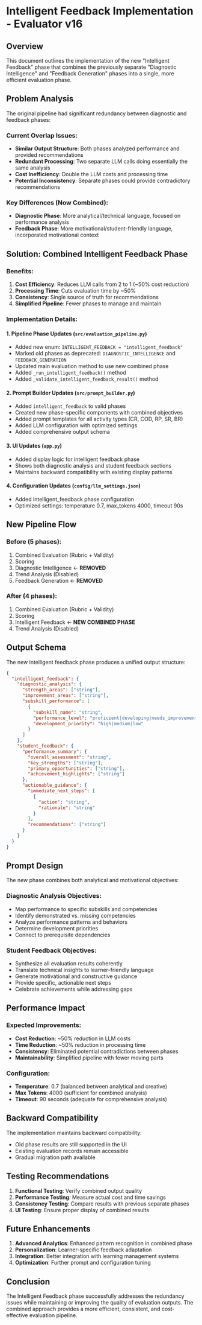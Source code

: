 # Intelligent Feedback Implementation - Evaluator v16

## Overview
This document outlines the implementation of the new "Intelligent Feedback" phase that combines the previously separate "Diagnostic Intelligence" and "Feedback Generation" phases into a single, more efficient evaluation phase.

## Problem Analysis
The original pipeline had significant redundancy between diagnostic and feedback phases:

### Current Overlap Issues:
- **Similar Output Structure**: Both phases analyzed performance and provided recommendations
- **Redundant Processing**: Two separate LLM calls doing essentially the same analysis
- **Cost Inefficiency**: Double the LLM costs and processing time
- **Potential Inconsistency**: Separate phases could provide contradictory recommendations

### Key Differences (Now Combined):
- **Diagnostic Phase**: More analytical/technical language, focused on performance analysis
- **Feedback Phase**: More motivational/student-friendly language, incorporated motivational context

## Solution: Combined Intelligent Feedback Phase

### Benefits:
1. **Cost Efficiency**: Reduces LLM calls from 2 to 1 (~50% cost reduction)
2. **Processing Time**: Cuts evaluation time by ~50%
3. **Consistency**: Single source of truth for recommendations
4. **Simplified Pipeline**: Fewer phases to manage and maintain

### Implementation Details:

#### 1. Pipeline Phase Updates (`src/evaluation_pipeline.py`)
- Added new enum: `INTELLIGENT_FEEDBACK = "intelligent_feedback"`
- Marked old phases as deprecated: `DIAGNOSTIC_INTELLIGENCE` and `FEEDBACK_GENERATION`
- Updated main evaluation method to use new combined phase
- Added `_run_intelligent_feedback()` method
- Added `_validate_intelligent_feedback_result()` method

#### 2. Prompt Builder Updates (`src/prompt_builder.py`)
- Added `intelligent_feedback` to valid phases
- Created new phase-specific components with combined objectives
- Added prompt templates for all activity types (CR, COD, RP, SR, BR)
- Added LLM configuration with optimized settings
- Added comprehensive output schema

#### 3. UI Updates (`app.py`)
- Added display logic for intelligent feedback phase
- Shows both diagnostic analysis and student feedback sections
- Maintains backward compatibility with existing display patterns

#### 4. Configuration Updates (`config/llm_settings.json`)
- Added intelligent_feedback phase configuration
- Optimized settings: temperature 0.7, max_tokens 4000, timeout 90s

## New Pipeline Flow

### Before (5 phases):
1. Combined Evaluation (Rubric + Validity)
2. Scoring
3. Diagnostic Intelligence ← **REMOVED**
4. Trend Analysis (Disabled)
5. Feedback Generation ← **REMOVED**

### After (4 phases):
1. Combined Evaluation (Rubric + Validity)
2. Scoring
3. Intelligent Feedback ← **NEW COMBINED PHASE**
4. Trend Analysis (Disabled)

## Output Schema

The new intelligent feedback phase produces a unified output structure:

```json
{
  "intelligent_feedback": {
    "diagnostic_analysis": {
      "strength_areas": ["string"],
      "improvement_areas": ["string"],
      "subskill_performance": [
        {
          "subskill_name": "string",
          "performance_level": "proficient|developing|needs_improvement",
          "development_priority": "high|medium|low"
        }
      ]
    },
    "student_feedback": {
      "performance_summary": {
        "overall_assessment": "string",
        "key_strengths": ["string"],
        "primary_opportunities": ["string"],
        "achievement_highlights": ["string"]
      },
      "actionable_guidance": {
        "immediate_next_steps": [
          {
            "action": "string",
            "rationale": "string"
          }
        ],
        "recommendations": ["string"]
      }
    }
  }
}
```

## Prompt Design

The new phase combines both analytical and motivational objectives:

### Diagnostic Analysis Objectives:
- Map performance to specific subskills and competencies
- Identify demonstrated vs. missing competencies
- Analyze performance patterns and behaviors
- Determine development priorities
- Connect to prerequisite dependencies

### Student Feedback Objectives:
- Synthesize all evaluation results coherently
- Translate technical insights to learner-friendly language
- Generate motivational and constructive guidance
- Provide specific, actionable next steps
- Celebrate achievements while addressing gaps

## Performance Impact

### Expected Improvements:
- **Cost Reduction**: ~50% reduction in LLM costs
- **Time Reduction**: ~50% reduction in processing time
- **Consistency**: Eliminated potential contradictions between phases
- **Maintainability**: Simplified pipeline with fewer moving parts

### Configuration:
- **Temperature**: 0.7 (balanced between analytical and creative)
- **Max Tokens**: 4000 (sufficient for combined analysis)
- **Timeout**: 90 seconds (adequate for comprehensive analysis)

## Backward Compatibility

The implementation maintains backward compatibility:
- Old phase results are still supported in the UI
- Existing evaluation records remain accessible
- Gradual migration path available

## Testing Recommendations

1. **Functional Testing**: Verify combined output quality
2. **Performance Testing**: Measure actual cost and time savings
3. **Consistency Testing**: Compare results with previous separate phases
4. **UI Testing**: Ensure proper display of combined results

## Future Enhancements

1. **Advanced Analytics**: Enhanced pattern recognition in combined phase
2. **Personalization**: Learner-specific feedback adaptation
3. **Integration**: Better integration with learning management systems
4. **Optimization**: Further prompt and configuration tuning

## Conclusion

The Intelligent Feedback phase successfully addresses the redundancy issues while maintaining or improving the quality of evaluation outputs. The combined approach provides a more efficient, consistent, and cost-effective evaluation pipeline. 